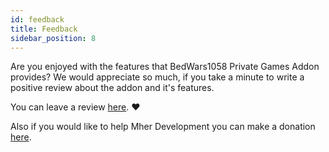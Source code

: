 ```yaml
---
id: feedback
title: Feedback
sidebar_position: 8
---
```


Are you enjoyed with the features that BedWars1058 Private Games Addon provides? We would appreciate so much, if you take a minute to write a positive review about the addon and it's features.

You can leave a review [here](https://polymart.org/r/1620/reviews#write). ❤️

Also if you would like to help Mher Development you can make a donation [here](https://www.mher.club/donate).